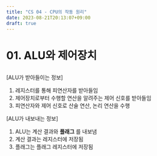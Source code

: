 ```yaml
---
title: "CS 04 - CPU의 작동 원리"
date: 2023-08-21T20:13:07+09:00
draft: true
---
```


# 01. ALU와 제어장치
## <ALU>
[ALU가 받아들이는 정보]
1. 레지스터를 통해 피연산자를 받아들임
2. 제어장치로부터 수행할 연산을 알려주는 제어 신호를 받아들임
3. 피연산자와 제어 신호로 산술 연산, 논리 연산을 수행

[ALU가 내보내는 정보]
1. ALU는 계산 결과와 **플래그** 를 내보냄
2. 계산 결과는 레지스터에 저장됨
3. 플래그는 플래그 레지스터에 저장됨